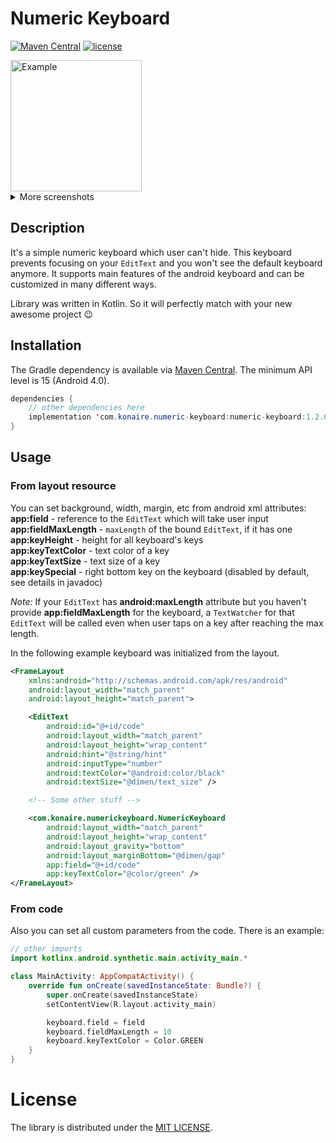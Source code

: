 # Numeric Keyboard
[![Maven Central](https://maven-badges.herokuapp.com/maven-central/com.konaire.numeric-keyboard/numeric-keyboard/badge.svg)](https://maven-badges.herokuapp.com/maven-central/com.konaire.numeric-keyboard/numeric-keyboard)
[![license](https://img.shields.io/github/license/mashape/apistatus.svg)](https://github.com/konaire/NumericKeyboard/blob/master/LICENSE.txt)

<img src="img/keyboard-input.gif" alt="Example" width="210"/>
<details>
  <summary>More screenshots</summary>
  <img src="img/keyboard-custom.png" alt="Custom keyboard" width="210"/>
  <img src="img/keyboard-very-custom.png" alt="Very custom keyboard" width="210"/>
</details>

## Description
It's a simple numeric keyboard which user can't hide. This keyboard prevents focusing on your `EditText` and you won't see the default keyboard anymore. It supports main features of the android keyboard and can be customized in many different ways.

Library was written in Kotlin. So it will perfectly match with your new awesome project :wink:

## Installation
The Gradle dependency is available via [Maven Central](https://search.maven.org/search?q=g:com.konaire.numeric-keyboard%20AND%20a:numeric-keyboard). The minimum API level is 15 (Android 4.0).

```java
dependencies {
    // other dependencies here
    implementation 'com.konaire.numeric-keyboard:numeric-keyboard:1.2.0'
}
```

## Usage
### From layout resource
You can set background, width, margin, etc from android xml attributes:\
**app:field** - reference to the `EditText` which will take user input\
**app:fieldMaxLength** - `maxLength` of the bound `EditText`, if it has one\
**app:keyHeight** - height for all keyboard's keys\
**app:keyTextColor** - text color of a key\
**app:keyTextSize** - text size of a key\
**app:keySpecial** - right bottom key on the keyboard (disabled by default, see details in javadoc)

_Note:_ If your `EditText` has **android:maxLength** attribute but you haven't provide **app:fieldMaxLength** for the keyboard, a `TextWatcher` for that `EditText` will be called even when user taps on a key after reaching the max length.

In the following example keyboard was initialized from the layout.

```xml
<FrameLayout
    xmlns:android="http://schemas.android.com/apk/res/android"
    android:layout_width="match_parent"
    android:layout_height="match_parent">

    <EditText
        android:id="@+id/code"
        android:layout_width="match_parent"
        android:layout_height="wrap_content"
        android:hint="@string/hint"
        android:inputType="number"
        android:textColor="@android:color/black"
        android:textSize="@dimen/text_size" />

    <!-- Some other stuff -->

    <com.konaire.numerickeyboard.NumericKeyboard
        android:layout_width="match_parent"
        android:layout_height="wrap_content"
        android:layout_gravity="bottom"
        android:layout_marginBottom="@dimen/gap"
        app:field="@+id/code"
        app:keyTextColor="@color/green" />
</FrameLayout>
```

### From code
Also you can set all custom parameters from the code. There is an example:

```kotlin
// other imports
import kotlinx.android.synthetic.main.activity_main.*

class MainActivity: AppCompatActivity() {
    override fun onCreate(savedInstanceState: Bundle?) {
        super.onCreate(savedInstanceState)
        setContentView(R.layout.activity_main)

        keyboard.field = field
        keyboard.fieldMaxLength = 10
        keyboard.keyTextColor = Color.GREEN
    }
}
```

# License
The library is distributed under the [MIT LICENSE](https://github.com/konaire/NumericKeyboard/blob/master/LICENSE.txt).
